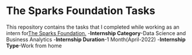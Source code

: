 # The Sparks Foundation Tasks


This repository contains the tasks that I completed while working as an intern for[The Sparks Foundation.](https://www.thesparksfoundationsingapore.org/)
-**Internship Category**-Data Science and Business Analytics
-**Internship Duration**-1 Month(April-2022)
-**Internship Type**-Work from home
